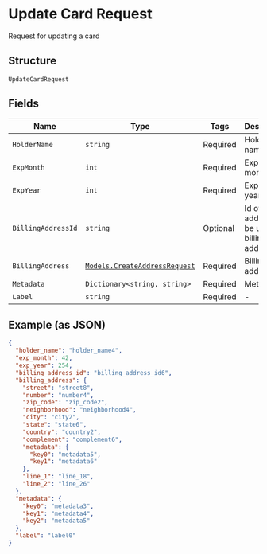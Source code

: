 
# Update Card Request

Request for updating a card

## Structure

`UpdateCardRequest`

## Fields

| Name | Type | Tags | Description |
|  --- | --- | --- | --- |
| `HolderName` | `string` | Required | Holder name |
| `ExpMonth` | `int` | Required | Expiration month |
| `ExpYear` | `int` | Required | Expiration year |
| `BillingAddressId` | `string` | Optional | Id of the address to be used as billing address |
| `BillingAddress` | [`Models.CreateAddressRequest`](../../doc/models/create-address-request.md) | Required | Billing address |
| `Metadata` | `Dictionary<string, string>` | Required | Metadata |
| `Label` | `string` | Required | - |

## Example (as JSON)

```json
{
  "holder_name": "holder_name4",
  "exp_month": 42,
  "exp_year": 254,
  "billing_address_id": "billing_address_id6",
  "billing_address": {
    "street": "street8",
    "number": "number4",
    "zip_code": "zip_code2",
    "neighborhood": "neighborhood4",
    "city": "city2",
    "state": "state6",
    "country": "country2",
    "complement": "complement6",
    "metadata": {
      "key0": "metadata5",
      "key1": "metadata6"
    },
    "line_1": "line_18",
    "line_2": "line_26"
  },
  "metadata": {
    "key0": "metadata3",
    "key1": "metadata4",
    "key2": "metadata5"
  },
  "label": "label0"
}
```

